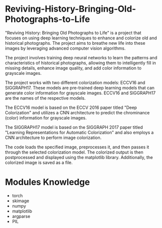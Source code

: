 # Reviving-History-Bringing-Old-Photographs-to-Life
"Reviving History: Bringing Old Photographs to Life" is a project that focuses on using deep learning techniques to enhance and colorize old and historical photographs. The project aims to breathe new life into these images by leveraging advanced computer vision algorithms.

The project involves training deep neural networks to learn the patterns and characteristics of historical photographs, allowing them to intelligently fill in missing details, enhance image quality, and add color information to grayscale images. 

The project works with two different colorization models: ECCV16 and SIGGRAPH17. These models are pre-trained deep learning models that can generate color information for grayscale images. ECCV16 and SIGGRAPH17 are the names of the respective models.

The ECCV16 model is based on the ECCV 2016 paper titled "Deep Colorization" and utilizes a CNN architecture to predict the chrominance (color) information for grayscale images.

The SIGGRAPH17 model is based on the SIGGRAPH 2017 paper titled "Learning Representations for Automatic Colorization" and also employs a CNN architecture to perform image colorization.

The code loads the specified image, preprocesses it, and then passes it through the selected colorization model. The colorized output is then postprocessed and displayed using the matplotlib library. Additionally, the colorized image is saved as a file.

# Modules Knowledge
* torch
* skimage
* numpy
* matplotlib
* argparse
* PIL
